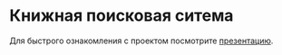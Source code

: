 # Книжная поисковая ситема
Для быстрого ознакомления с проектом посмотрите [презентацию](/doc/presentation.pdf).
